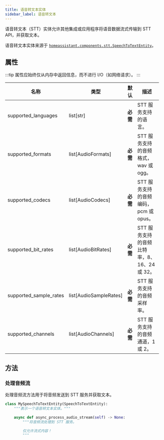 ```yaml
---
title: 语音转文本实体
sidebar_label: 语音转文本
---
```


语音转文本（STT）实体允许其他集成或应用程序将语音数据流式传输到 STT API，并获取文本。

语音转文本实体来源于 [`homeassistant.components.stt.SpeechToTextEntity`](https://github.com/home-assistant/core/blob/dev/homeassistant/components/stt/__init__.py)。

## 属性

:::tip
属性应始终仅从内存中返回信息，而不进行 I/O（如网络请求）。
:::

| 名称 | 类型 | 默认 | 描述
| ---- | ---- | ------- | -----------
| supported_languages | list[str] | **必需** | STT 服务支持的语言。
| supported_formats | list[AudioFormats] | **必需** | STT 服务支持的音频格式，wav 或 ogg。
| supported_codecs | list[AudioCodecs] | **必需** | STT 服务支持的音频编码，pcm 或 opus。
| supported_bit_rates | list[AudioBitRates] | **必需** | STT 服务支持的音频比特率，8、16、24 或 32。
| supported_sample_rates | list[AudioSampleRates] | **必需** | STT 服务支持的音频采样率。
| supported_channels | list[AudioChannels] | **必需** | STT 服务支持的音频通道，1 或 2。

## 方法

### 处理音频流

处理音频流方法用于将音频发送到 STT 服务并获取文本。

```python
class MySpeechToTextEntity(SpeechToTextEntity):
    """表示一个语音转文本实体。"""

    async def async_process_audio_stream(self) -> None:
        """将音频流处理到 STT 服务。

        仅允许流式内容！
        """